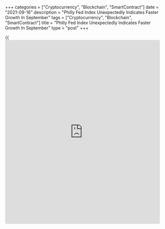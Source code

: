 +++
categories = ["Cryptocurrency", "Blockchain", "SmartContract"]
date = "2021-09-16"
description = "Philly Fed Index Unexpectedly Indicates Faster Growth In September"
tags = ["Cryptocurrency", "Blockchain", "SmartContract"]
title = "Philly Fed Index Unexpectedly Indicates Faster Growth In September"
type = "post"
+++

{{<iframe id="large-banner" src="https://www.bounty.group/#slide=23.0" width="100%" height="600" scrolling="no" style="border: 0px solid rgb(216, 221, 230); border-radius: 3px;">}}

Growth in Philadelphia-area manufacturing activity unexpectedly
reaccelerated in the month of September, according to a report released
by the Federal Reserve Bank of Philadelphia on Thursday.

The Philly Fed said its diffusion index for current activity jumped to
30.7 in September from 19.4 in August, with a positive reading
indicating growth in regional manufacturing activity. Economists had
expected the index to edge down to 19.0.

The unexpected rebound by the headline index was partly due to a notable
increase by the shipments index, which surged up to 29.9 in September
from 18.9 in August.

On the other hand, the new orders index slid to 15.9 in September from
22.8 in August and the number of employees index fell to 26.3 from 32.6.

The report showed the prices paid index also dropped to 67.3 in
September from 71.2 in August, while the prices received index edged
down to 52.9 from 53.9.

The Philly Fed said firms remained generally optimistic about growth
over the next six months, although the diffusion index for future
general activity slumped to 20.0 in September from 33.7 in August.

"Looking ahead, regional manufacturers' spirits will be lifted by solid
domestic and overseas demand, though supply chain disruptions will limit
their ability to fulfill orders, said Oren Klachkin, Lead U.S. Economist
at Oxford Economics.

He added, "We expect the supply side headwinds to drag on factory
activity well into 2022."

On Wednesday, the New York Fed released a separate report showing growth
in New York manufacturing activity also rebounded unexpectedly in
September.

The New York Fed said its general [business][1] conditions index surged
up to 34.3 in September after plunging to 18.3 in August.

The substantial rebound in the pace of regional manufacturing growth
came as a surprise to economists, who had expected the index to edge
down to 18.0.

For comments and feedback [contact](https://www.playgroundfx.com/contact/): editorial@rtt[news](https://www.letsplayfx.com/blog/forex-news-website/).com

[Economic News][2]

 **What parts of the world are seeing the best (and worst) economic
performances lately? Click[here][3] to check out our [Econ Scorecard][3]
and find out! See up-to-the-moment [ranking](https://www.playgroundfx.com/blog/crypto-exchange-ranking/)s for the best and worst
performers in [GDP][4], [unemployment rate][5], [inflation][6] and much
more.**

   1. www.rtt[news](https://www.letsplayfx.com/blog/forex-news-website/).com/Content/Business.aspx
   2. www.rtt[news](https://www.letsplayfx.com/blog/forex-news-website/).com/Content/EconomicNews.aspx
   3. www.rtt[news](https://www.letsplayfx.com/blog/forex-news-website/).com/economic-scorecard/world-rank/PPI/highest-performance.aspx
   4. www.rtt[news](https://www.letsplayfx.com/blog/forex-news-website/).com/economic-scorecard/world-rank/GDP/highest-performance.aspx
   5. www.rtt[news](https://www.letsplayfx.com/blog/forex-news-website/).com/economic-scorecard/world-rank/unemployment-rate/lowest-performance.aspx
   6. www.rtt[news](https://www.letsplayfx.com/blog/forex-news-website/).com/economic-scorecard/world-rank/CPI/highest-performance.aspx